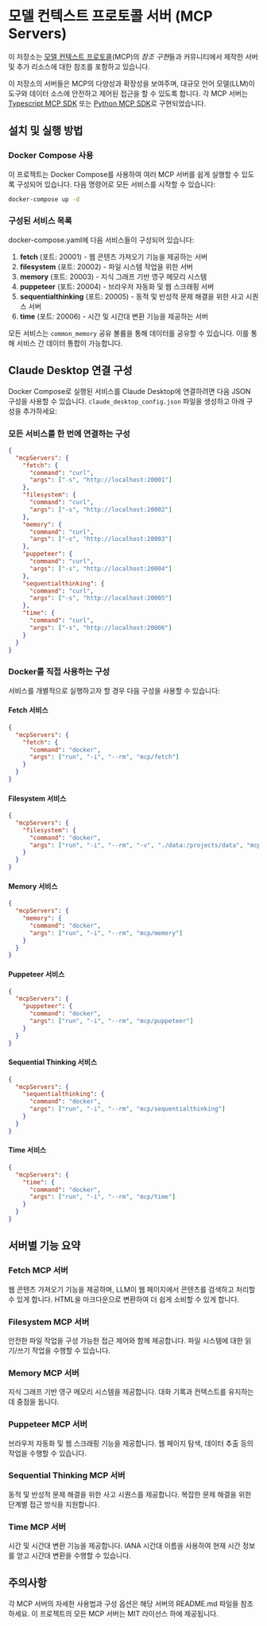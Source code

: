 # 모델 컨텍스트 프로토콜 서버 (MCP Servers)

이 저장소는 [모델 컨텍스트 프로토콜](https://modelcontextprotocol.io/)(MCP)의 *참조 구현*들과 커뮤니티에서 제작한 서버 및 추가 리소스에 대한 참조를 포함하고 있습니다.

이 저장소의 서버들은 MCP의 다양성과 확장성을 보여주며, 대규모 언어 모델(LLM)이 도구와 데이터 소스에 안전하고 제어된 접근을 할 수 있도록 합니다. 각 MCP 서버는 [Typescript MCP SDK](https://github.com/modelcontextprotocol/typescript-sdk) 또는 [Python MCP SDK](https://github.com/modelcontextprotocol/python-sdk)로 구현되었습니다.

## 설치 및 실행 방법

### Docker Compose 사용

이 프로젝트는 Docker Compose를 사용하여 여러 MCP 서버를 쉽게 실행할 수 있도록 구성되어 있습니다. 다음 명령어로 모든 서비스를 시작할 수 있습니다:

```bash
docker-compose up -d
```

### 구성된 서비스 목록

docker-compose.yaml에 다음 서비스들이 구성되어 있습니다:

1. **fetch** (포트: 20001) - 웹 콘텐츠 가져오기 기능을 제공하는 서버
2. **filesystem** (포트: 20002) - 파일 시스템 작업을 위한 서버
3. **memory** (포트: 20003) - 지식 그래프 기반 영구 메모리 시스템
4. **puppeteer** (포트: 20004) - 브라우저 자동화 및 웹 스크래핑 서버
5. **sequentialthinking** (포트: 20005) - 동적 및 반성적 문제 해결을 위한 사고 시퀀스 서버
6. **time** (포트: 20006) - 시간 및 시간대 변환 기능을 제공하는 서버

모든 서비스는 `common_memory` 공유 볼륨을 통해 데이터를 공유할 수 있습니다. 이를 통해 서비스 간 데이터 통합이 가능합니다.

## Claude Desktop 연결 구성

Docker Compose로 실행된 서비스를 Claude Desktop에 연결하려면 다음 JSON 구성을 사용할 수 있습니다.
`claude_desktop_config.json` 파일을 생성하고 아래 구성을 추가하세요:

### 모든 서비스를 한 번에 연결하는 구성

```json
{
  "mcpServers": {
    "fetch": {
      "command": "curl",
      "args": ["-s", "http://localhost:20001"]
    },
    "filesystem": {
      "command": "curl",
      "args": ["-s", "http://localhost:20002"]
    },
    "memory": {
      "command": "curl",
      "args": ["-s", "http://localhost:20003"]
    },
    "puppeteer": {
      "command": "curl",
      "args": ["-s", "http://localhost:20004"]
    },
    "sequentialthinking": {
      "command": "curl",
      "args": ["-s", "http://localhost:20005"]
    },
    "time": {
      "command": "curl",
      "args": ["-s", "http://localhost:20006"]
    }
  }
}
```

### Docker를 직접 사용하는 구성

서비스를 개별적으로 실행하고자 할 경우 다음 구성을 사용할 수 있습니다:

#### Fetch 서비스

```json
{
  "mcpServers": {
    "fetch": {
      "command": "docker",
      "args": ["run", "-i", "--rm", "mcp/fetch"]
    }
  }
}
```

#### Filesystem 서비스

```json
{
  "mcpServers": {
    "filesystem": {
      "command": "docker",
      "args": ["run", "-i", "--rm", "-v", "./data:/projects/data", "mcp/filesystem"]
    }
  }
}
```

#### Memory 서비스

```json
{
  "mcpServers": {
    "memory": {
      "command": "docker",
      "args": ["run", "-i", "--rm", "mcp/memory"]
    }
  }
}
```

#### Puppeteer 서비스

```json
{
  "mcpServers": {
    "puppeteer": {
      "command": "docker",
      "args": ["run", "-i", "--rm", "mcp/puppeteer"]
    }
  }
}
```

#### Sequential Thinking 서비스

```json
{
  "mcpServers": {
    "sequentialthinking": {
      "command": "docker",
      "args": ["run", "-i", "--rm", "mcp/sequentialthinking"]
    }
  }
}
```

#### Time 서비스

```json
{
  "mcpServers": {
    "time": {
      "command": "docker",
      "args": ["run", "-i", "--rm", "mcp/time"]
    }
  }
}
```

## 서버별 기능 요약

### Fetch MCP 서버
웹 콘텐츠 가져오기 기능을 제공하며, LLM이 웹 페이지에서 콘텐츠를 검색하고 처리할 수 있게 합니다. HTML을 마크다운으로 변환하여 더 쉽게 소비할 수 있게 합니다.

### Filesystem MCP 서버
안전한 파일 작업을 구성 가능한 접근 제어와 함께 제공합니다. 파일 시스템에 대한 읽기/쓰기 작업을 수행할 수 있습니다.

### Memory MCP 서버
지식 그래프 기반 영구 메모리 시스템을 제공합니다. 대화 기록과 컨텍스트를 유지하는 데 중점을 둡니다.

### Puppeteer MCP 서버
브라우저 자동화 및 웹 스크래핑 기능을 제공합니다. 웹 페이지 탐색, 데이터 추출 등의 작업을 수행할 수 있습니다.

### Sequential Thinking MCP 서버
동적 및 반성적 문제 해결을 위한 사고 시퀀스를 제공합니다. 복잡한 문제 해결을 위한 단계별 접근 방식을 지원합니다.

### Time MCP 서버
시간 및 시간대 변환 기능을 제공합니다. IANA 시간대 이름을 사용하여 현재 시간 정보를 얻고 시간대 변환을 수행할 수 있습니다.

## 주의사항

각 MCP 서버의 자세한 사용법과 구성 옵션은 해당 서버의 README.md 파일을 참조하세요.
이 프로젝트의 모든 MCP 서버는 MIT 라이선스 하에 제공됩니다.
